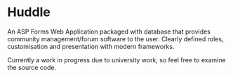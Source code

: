 # Huddle

An ASP Forms Web Application packaged with database that provides community management/forum software to the user. Clearly defined roles, customisation and presentation with modern frameworks.

Currently a work in progress due to university work, so feel free to examine the source code.
